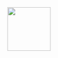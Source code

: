 <div id="header" align="center">
  <img src="https://user-images.githubusercontent.com/109834155/218528242-28629dfa-c10d-488c-b9c1-fd212e398ccc.png" width="100"/>
</div>

<!--
**smichaelonline/smichaelonline** is a ✨ _special_ ✨ repository because its `README.md` (this file) appears on your GitHub profile.

Here are some ideas to get you started:

- 🔭 I’m currently working on ...
- 🌱 I’m currently learning ...
- 👯 I’m looking to collaborate on ...
- 🤔 I’m looking for help with ...
- 💬 Ask me about ...
- 📫 How to reach me: ...
- 😄 Pronouns: ...
- ⚡ Fun fact: ...
-->
